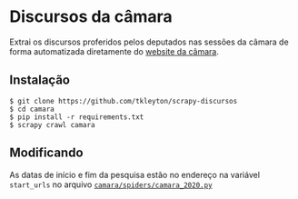 # Discursos da câmara
Extrai os discursos proferidos pelos deputados nas sessões da câmara de forma automatizada diretamente do [website da câmara](https://www.camara.leg.br/internet/sitaqweb/resultadoPesquisaDiscursos.asp?txIndexacao=&CurrentPage=1&BasePesq=plenario&txOrador=&txPartido=&dtInicio=01/01/2019&dtFim=31/12/2019&txUF=&txSessao=&listaTipoSessao=&listaTipoInterv=&inFalaPres=&listaTipoFala=&listaFaseSessao=&txAparteante=&listaEtapa=&CampoOrdenacao=dtSessao&TipoOrdenacao=DESC&PageSize=50&txTexto=&txSumario=).

## Instalação
```
$ git clone https://github.com/tkleyton/scrapy-discursos
$ cd camara
$ pip install -r requirements.txt
$ scrapy crawl camara
```

## Modificando
As datas de início e fim da pesquisa estão no endereço na variável `start_urls` no arquivo [`camara/spiders/camara_2020.py`](camara/spiders/camara_2020.py)
